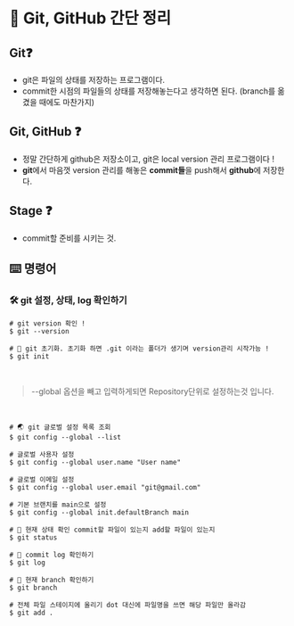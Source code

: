 # 🧩 Git, GitHub 간단 정리

## Git❓
- git은 파일의 상태를 저장하는 프로그램이다.
- commit한 시점의 파일들의 상태를 저장해놓는다고 생각하면 된다. (branch를 옮겼을 때에도 마찬가지)

## Git, GitHub ❓
- 정말 간단하게 github은 저장소이고, git은 local version 관리 프로그램이다 !
- **git**에서 마음껏 version 관리를 해놓은 **commit들**을 push해서 **github**에 저장한다. 

## Stage ❓
- commit할 준비를 시키는 것.

## ⌨️ 명령어

### 🛠 git 설정, 상태, log 확인하기

```
# git version 확인 !
$ git --version
```

```
# 🌱 git 초기화. 초기화 하면 .git 이라는 폴더가 생기며 version관리 시작가능 !
$ git init
```

<br>

> --global 옵션을 빼고 입력하게되면 Repository단위로 설정하는것 입니다.

<br>

```
# 🌏 git 글로벌 설정 목록 조회 
$ git config --global --list
```

```
# 글로벌 사용자 설정
$ git config --global user.name "User name"
```

```
# 글로벌 이메일 설정
$ git config --global user.email "git@gmail.com"
```

```
# 기본 브랜치를 main으로 설정
$ git config --global init.defaultBranch main
```

``` 
# 👀 현재 상태 확인 commit할 파일이 있는지 add할 파일이 있는지
$ git status
```

``` 
# 👀 commit log 확인하기
$ git log
```

``` 
# 👀 현재 branch 확인하기
$ git branch
```

```
# 전체 파일 스테이지에 올리기 dot 대신에 파일명을 쓰면 해당 파일만 올라감
$ git add .
```